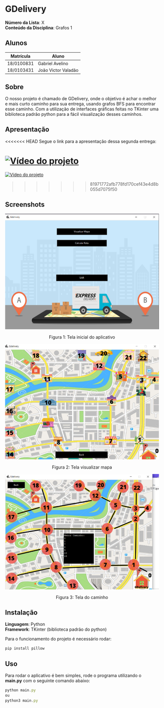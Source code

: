

# GDelivery

**Número da Lista**: X<br>
**Conteúdo da Disciplina**: Grafos 1<br>

## Alunos
|Matrícula | Aluno |
| -- | -- |
| 18/0100831  |  Gabriel Avelino |
| 18/0103431  |  João Victor Valadão |

## Sobre 
O nosso projeto é chamado de GDelivery, onde o objetivo é achar o melhor e mais curto caminho para sua entrega, usando grafos BFS para encontrar esse caminho. Com a utilização de interfaces gráficas feitas no TKinter uma biblioteca padrão python para a fácil visualização desses caminhos.

## Apresentação

<<<<<<< HEAD
Segue o link para a apresentação dessa segunda entrega:

[![Vídeo do projeto](https://img.youtube.com/vi/V98-hE-wLLE/0.jpg)](https://www.youtube.com/watch?v=ropHJGIhRlQ)
=======
[![Vídeo do projeto](https://img.youtube.com/vi/V98-hE-wLLE/0.jpg)](https://youtu.be/V98-hE-wLLE)
>>>>>>> 81971772afb778fd170cef43e4d8b055d7075f50

## Screenshots

<center>

![Tela inicial](assets/TelaInicial.png)
<center>
<figcaption>Figura 1: Tela inicial do aplicativo</figcaption>
</center>

![Mapa](assets/visualizarMapa.png)
<center>
<figcaption>Figura 2: Tela visualizar mapa</figcaption>
</center>

![Mapa](assets/menorRota.png)
<center>
<figcaption>Figura 3: Tela do caminho</figcaption>
</center>

</center>

## Instalação 
**Linguagem**: Python<br>
**Framework**: TKinter (biblioteca padrão do python)<br>

Para o funcionamento do projeto é necessário rodar:

```jsx
pip install pillow
```

## Uso 
Para rodar o aplicativo é bem simples, rode o programa utilizando o **main.py** com o seguinte comando abaixo:

```jsx
python main.py
ou
python3 main.py
```




